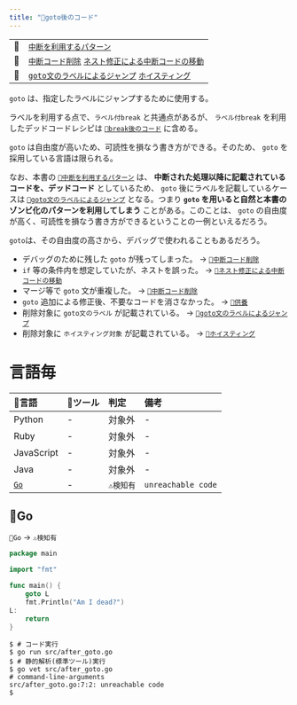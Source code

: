 ```yaml
---
title: "🧪goto後のコード"
---
```


|||
|:--|:--|
|🔖|[`中断を利用するパターン`](./p_after)|
|👼|[`中断コード削除`](./a_after_stop_delete) [`ネスト修正による中断コードの移動`](./a_after_stop_move)|
|🧟|[`goto文のラベルによるジャンプ`](./z_goto) [`ホイスティング`](./z_hoisting)|

`goto` は、指定したラベルにジャンプするために使用する。

ラベルを利用する点で、`ラベル付break` と共通点があるが、 `ラベル付break` を利用したデッドコードレシピは [`🧪break後のコード`](./r_after_break) に含める。

`goto` は自由度が高いため、可読性を損なう書き方ができる。そのため、 `goto` を採用している言語は限られる。

なお、本書の [`🔖中断を利用するパターン`](./p_after) は、 **中断された処理以降に記載されているコードを、デッドコード** としているため、 `goto` 後にラベルを記載しているケースは [`🧟goto文のラベルによるジャンプ`](./z_goto) となる。つまり **`goto` を用いると自然と本書のゾンビ化のパターンを利用してしまう** ことがある。このことは、 `goto` の自由度が高く、可読性を損なう書き方ができるということの一例といえるだろう。

`goto`は、その自由度の高さから、デバッグで使われることもあるだろう。

 - デバッグのために残した `goto` が残ってしまった。 -> [`👼中断コード削除`](./a_after_stop_delete)
 - `if` 等の条件内を想定していたが、ネストを誤った。 -> [`👼ネスト修正による中断コードの移動`](./a_after_stop_move)
 - マージ等で `goto` 文が重複した。 -> [`👼中断コード削除`](./a_after_stop_delete)
 - `goto` 追加による修正後、不要なコードを消さなかった。 -> [`🛐供養`](./memorial)
 - 削除対象に `goto文のラベル` が記載されている。 -> [`🧟goto文のラベルによるジャンプ`](./z_goto)
 - 削除対象に `ホイスティング対象` が記載されている。  -> [`🧟ホイスティング`](./z_hoisting)


# 言語毎

|🔧言語|🔩ツール|判定|備考|
|:--|:--|:--|:--|
|Python|-|対象外|-|
|Ruby|-|対象外|-|
|JavaScript|-|対象外|-|
|Java|-|対象外|-|
|[`Go`](#🔧go)|-|`⚠検知有`|`unreachable code`|

## 🔧Go

`🔧Go` -> `⚠検知有`

``` go:after_goto.go:./projects/golang/src/after_goto.go
package main

import "fmt"

func main() {
	goto L
	fmt.Println("Am I dead?")
L:
	return
}

```

``` console
$ # コード実行
$ go run src/after_goto.go
$ # 静的解析(標準ツール)実行
$ go vet src/after_goto.go 
# command-line-arguments
src/after_goto.go:7:2: unreachable code
$ 
```
